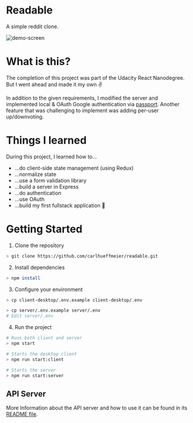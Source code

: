 # Readable

A simple reddit clone.

<img src="https://user-images.githubusercontent.com/27681148/47529819-32e8f280-d8a9-11e8-81b0-4194979180c3.png" alt="demo-screen">

# What is this?

The completion of this project was part of the Udacity React Nanodegree. But I went ahead and made it my own ✌️

In addition to the given requirements, I modified the server and implemented local & OAuth Google authentication via [passport](https://github.com/jaredhanson/passport). Another feature that was challenging to implement was adding per-user up/downvoting.

# Things I learned

During this project, I learned how to...

- ...do client-side state management (using Redux)
- ...normalize state
- ...use a form validation library
- ...build a server in Express
- ...do authentication
- ...use OAuth
- ...build my first fullstack application 🎉

# Getting Started

1. Clone the repository

```sh
> git clone https://github.com/carlhueffmeier/readable.git
```

2. Install dependencies

```sh
> npm install
```

3. Configure your environment

```sh
> cp client-desktop/.env.example client-desktop/.env

> cp server/.env.example server/.env
# Edit server/.env
```

4. Run the project

```sh
# Runs both client and server
> npm start

# Starts the desktop client
> npm run start:client

# Starts the server
> npm run start:server
```

## API Server

More Information about the API server and how to use it can be found in its
[README file](api-server/README.md).
